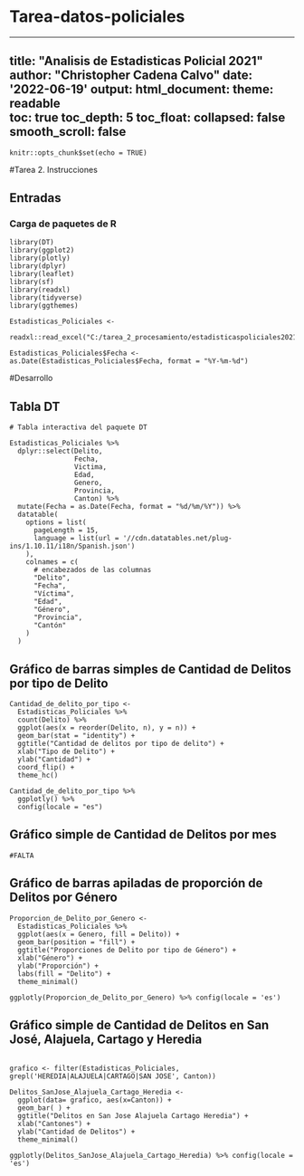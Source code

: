 # Tarea-datos-policiales
---
title: "Analisis de Estadisticas Policial 2021"
author: "Christopher Cadena Calvo"
date: '2022-06-19'
output:
  html_document:
    theme: readable    
    toc: true
    toc_depth: 5
    toc_float:
      collapsed: false
      smooth_scroll: false
---

```{r setup, include=FALSE}
knitr::opts_chunk$set(echo = TRUE)
```

#Tarea 2. Instrucciones

## Entradas
### Carga de paquetes de R

```{r carga de paquetes, message=FALSE}
library(DT)
library(ggplot2)
library(plotly)
library(dplyr)
library(leaflet)
library(sf)
library(readxl)
library(tidyverse)
library(ggthemes)

```

```{r, message=FALSE}
Estadisticas_Policiales <- 
  readxl::read_excel("C:/tarea_2_procesamiento/estadisticaspoliciales2021.xls")

Estadisticas_Policiales$Fecha <- as.Date(Estadisticas_Policiales$Fecha, format = "%Y-%m-%d")

```

#Desarrollo
## Tabla DT

```{r, message=FALSE}
# Tabla interactiva del paquete DT

Estadisticas_Policiales %>%
  dplyr::select(Delito,
                Fecha,
                Victima,
                Edad,
                Genero,
                Provincia,
                Canton) %>%
  mutate(Fecha = as.Date(Fecha, format = "%d/%m/%Y")) %>%
  datatable(
    options = list(
      pageLength = 15,
      language = list(url = '//cdn.datatables.net/plug-ins/1.10.11/i18n/Spanish.json')
    ),
    colnames = c(
      # encabezados de las columnas
      "Delito",
      "Fecha",
      "Víctima",
      "Edad",
      "Género",
      "Provincia",
      "Cantón"
    )
  )
```

## Gráfico de barras simples de Cantidad de Delitos por tipo de Delito

```{r}
Cantidad_de_delito_por_tipo <-
  Estadisticas_Policiales %>%
  count(Delito) %>%
  ggplot(aes(x = reorder(Delito, n), y = n)) +
  geom_bar(stat = "identity") +
  ggtitle("Cantidad de delitos por tipo de delito") +
  xlab("Tipo de Delito") +
  ylab("Cantidad") +
  coord_flip() +
  theme_hc()

Cantidad_de_delito_por_tipo %>%
  ggplotly() %>%
  config(locale = "es")
```

## Gráfico simple de Cantidad de Delitos por mes

```{r}
#FALTA
```

## Gráfico de barras apiladas de proporción de Delitos por Género

```{r}
Proporcion_de_Delito_por_Genero <-
  Estadisticas_Policiales %>%
  ggplot(aes(x = Genero, fill = Delito)) +
  geom_bar(position = "fill") +
  ggtitle("Proporciones de Delito por tipo de Género") +
  xlab("Género") +
  ylab("Proporción") +
  labs(fill = "Delito") +
  theme_minimal()

ggplotly(Proporcion_de_Delito_por_Genero) %>% config(locale = 'es')
```

## Gráfico simple de Cantidad de Delitos en San José, Alajuela, Cartago y Heredia 

```{r}

grafico <- filter(Estadisticas_Policiales, grepl('HEREDIA|ALAJUELA|CARTAGO|SAN JOSE', Canton))

Delitos_SanJose_Alajuela_Cartago_Heredia <-
  ggplot(data= grafico, aes(x=Canton)) +
  geom_bar( ) +
  ggtitle("Delitos en San Jose Alajuela Cartago Heredia") +
  xlab("Cantones") +
  ylab("Cantidad de Delitos") +
  theme_minimal()

ggplotly(Delitos_SanJose_Alajuela_Cartago_Heredia) %>% config(locale = 'es')

```


